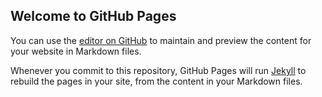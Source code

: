 ## Welcome to GitHub Pages

You can use the [editor on GitHub](https://github.com/vyhuholl/CV_PichuzhkinaOV/edit/master/README.md) to maintain and preview the content for your website in Markdown files.

Whenever you commit to this repository, GitHub Pages will run [Jekyll](https://jekyllrb.com/) to rebuild the pages in your site, from the content in your Markdown files.
